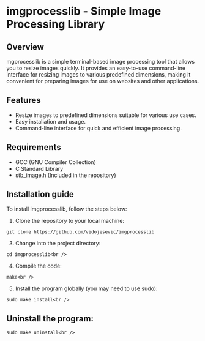 # imgprocesslib - Simple Image Processing Library
## Overview 
mgprocesslib is a simple terminal-based image processing tool that allows you to resize images quickly. It provides an easy-to-use command-line interface for resizing images to various predefined dimensions, making it convenient for preparing images for use on websites and other applications.

## Features
- Resize images to predefined dimensions suitable for various use cases.<br />
- Easy installation and usage.<br />
- Command-line interface for quick and efficient image processing.<br />

## Requirements
- GCC (GNU Compiler Collection)
- C Standard Library
- stb_image.h (Included in the repository)<br />

## Installation guide
To install imgprocesslib, follow the steps below: 
1. Clone the repository to your local machine:<br />
```
git clone https://github.com/vidojesevic/imgprocesslib
```
3. Change into the project directory:<br />
```
cd imgprocesslib<br />
```
4. Compile the code:<br />
```
make<br />
```
5. Install the program globally (you may need to use sudo):<br />
```
sudo make install<br />
```
## Uninstall the program:
```
sudo make uninstall<br />
```
